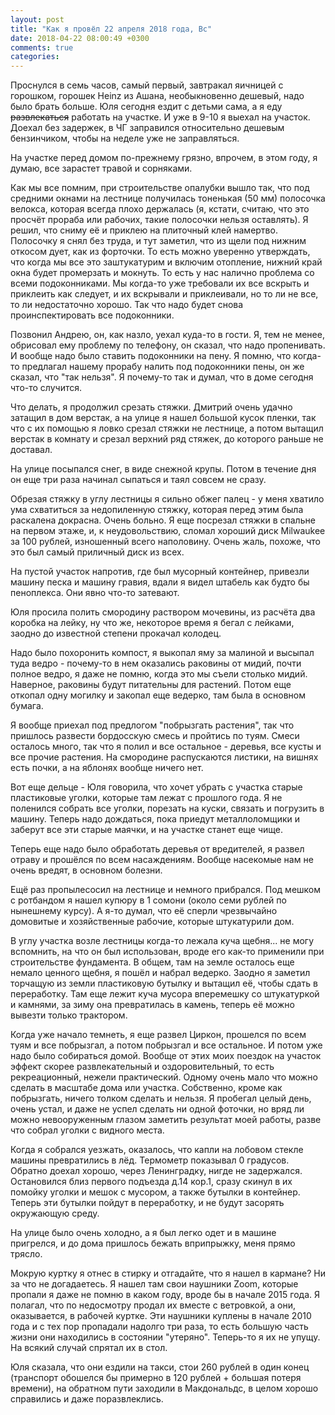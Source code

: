```yaml
---
layout: post
title: "Как я провёл 22 апреля 2018 года, Вс"
date: 2018-04-22 08:00:49 +0300
comments: true
categories: 
---
```

Проснулся в семь часов, самый первый, завтракал яичницей с горошком, горошек Heinz из Ашана, необыкновенно дешевый, надо было брать больше. Юля сегодня ездит с детьми сама, а я еду ~~развлекаться~~ работать на участке. И уже в 9-10 я выехал на участок. Доехал без задержек, в ЧГ заправился относительно дешевым бензинчиком, чтобы на неделе уже не заправляться.

На участке перед домом по-прежнему грязно, впрочем, в этом году, я думаю, все зарастет травой и сорняками.

Как мы все помним, при строительстве опалубки вышло так, что под средними окнами на лестнице получилась тоненькая (50 мм) полосочка велокса, которая всегда плохо держалась (я, кстати, считаю, что это просчёт прораба или рабочих, такие полосочки нельзя оставлять). Я решил, что сниму её и приклею на плиточный клей намертво. Полосочку я снял без труда, и тут заметил, что из щели под нижним откосом дует, как из форточки. То есть можно уверенно утверждать, что когда мы все это заштукатурим и включим отопление, нижний край окна будет промерзать и мокнуть. То есть у нас налично проблема со всеми подоконниками. Мы когда-то уже требовали их все вскрыть и приклеить как следует, и их вскрывали и приклеивали, но то ли не все, то ли недостаточно хорошо. Так что надо будет снова проинспектировать все подоконники.

Позвонил Андрею, он, как назло, уехал куда-то в гости. Я, тем не менее, обрисовал ему проблему по телефону, он сказал, что надо пропенивать. И вообще надо было ставить подоконники на пену. Я помню, что когда-то предлагал нашему прорабу налить под подоконники пены, он же сказал, что "так нельзя". Я почему-то так и думал, что в доме сегодня что-то случится.

Что делать, я продолжил срезать стяжки. Дмитрий очень удачно затащил в дом верстак, а на улице я нашел большой кусок пленки, так что с их помощью я ловко срезал стяжки не лестнице, а потом вытащил верстак в комнату и срезал верхний ряд стяжек, до которого раньше не доставал.

На улице посыпался снег, в виде снежной крупы. Потом в течение дня он еще три раза начинал сыпаться и таял совсем не сразу.

Обрезая стяжку в углу лестницы я сильно обжег палец - у меня хватило ума схватиться за недопиленную стяжку, которая перед этим была раскалена докрасна. Очень больно. Я еще посрезал стяжки в спальне на первом этаже, и, к неудовольствию, сломал хороший диск Milwaukee за 100 рублей, изношенный всего наполовину. Очень жаль, похоже, что это был самый приличный диск из всех.

На пустой участок напротив, где был мусорный контейнер, привезли машину песка и машину гравия, вдали я видел штабель как будто бы пеноплекса. Они явно что-то затевают.

Юля просила полить смородину раствором мочевины, из расчёта два коробка на лейку, ну что же, некоторое время я бегал с лейками, заодно до известной степени прокачал колодец.

Надо было похоронить компост, я выкопал яму за малиной и высыпал туда ведро - почему-то в нем оказались раковины от мидий, почти полное ведро, я даже не помню, когда это мы съели столько мидий. Наверное, раковины будут питательны для растений. Потом еще откопал одну могилку и закопал еще ведерко, там была в основном бумага.

Я вообще приехал под предлогом "побрызгать растения", так что пришлось развести бордосскую смесь и пройтись по туям. Смеси осталось много, так что я полил и все остальное - деревья, все кусты и все прочие растения. На смородине распускаются листики, на вишнях есть почки, а на яблонях вообще ничего нет. 

Вот еще дельце - Юля говорила, что хочет убрать с участка старые пластиковые уголки, которые там лежат с прошлого года. Я не поленился собрать все уголки, порезать на куски, связать и погрузить в машину. Теперь надо дождаться, пока приедут металлоломщики и заберут все эти старые маячки, и на участке станет еще чище.

Теперь еще надо было обработать деревья от вредителей, я развел отраву и прошёлся по всем насаждениям. Вообще насекомые нам не очень вредят, в основном болезни. 

Ещё раз пропылесосил на лестнице и немного прибрался. Под мешком с ротбандом я нашел купюру в 1 сомони (около семи рублей по нынешнему курсу). А я-то думал, что её сперли чрезвычайно домовитые и хозяйственные рабочие, которые штукатурили дом.

В углу участка возле лестницы когда-то лежала куча щебня... не могу вспомнить, на что он был использован, вроде его как-то применили при строительстве фундамента. В общем, там на земле осталось еще немало ценного щебня, я пошёл и набрал ведерко. Заодно я заметил торчащую из земли пластиковую бутылку и вытащил её, чтобы сдать в переработку. Там еще лежит куча мусора вперемешку со штукатуркой и камнями, за зиму она превратилась в камень, теперь её можно вывезти только трактором. 

Когда уже начало темнеть, я еще развел Циркон, прошелся по всем туям и все побрызгал, а потом побрызгал и все остальное. И потом уже надо было собираться домой. Вообще от этих моих поездок на участок эффект скорее развлекательный и оздоровительный, то есть рекреационный, нежели практический. Одному очень мало что можно сделать в масштабе дома или участка. Собственно, кроме как побрызгать, ничего толком сделать и нельзя. Я пробегал целый день, очень устал, и даже не успел сделать ни одной фоточки, но вряд ли можно невооруженным глазом заметить результат моей работы, разве что собрал уголки с видного места.

Когда я собрался уезжать, оказалось, что капли на лобовом стекле машины превратились в лёд. Термометр показывал 0 градусов. Обратно доехал хорошо, через Ленинградку, нигде не задержался. Остановился близ первого подъезда д.14 кор.1, сразу скинул в их помойку уголки и мешок с мусором, а также бутылки в контейнер. Теперь эти бутылки пойдут в переработку, и не будут засорять окружающую среду.

На улице было очень холодно, а я был легко одет и в машине пригрелся, и до дома пришлось бежать вприпрыжку, меня прямо трясло.

Мокрую куртку я отнес в стирку и отгадайте, что я нашел в кармане? Ни за что не догадаетесь. Я нашел там свои наушники Zoom, которые пропали я даже не помню в каком году, вроде бы в начале 2015 года. Я полагал, что по недосмотру продал их вместе с ветровкой, а они, оказывается, в рабочей куртке. Эти наушники куплены в начале 2010 года и с тех пор пропадали надолго три раза, то есть большую часть жизни они находились в состоянии "утеряно". Теперь-то я их не упущу. На всякий случай спрятал их в стол.

Юля сказала, что они ездили на такси, стои 260 рублей в один конец (транспорт обошелся бы примерно в 120 рублей + большая потеря времени), на обратном пути заходили в Макдональдс, в целом хорошо справились и даже поразвлеклись.
